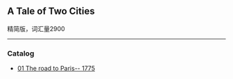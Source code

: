 ## A Tale of Two Cities

精简版，词汇量2900

---

### Catalog

- [01 The road to Paris-- 1775](./01_The-Road-to-Paris--1775.md)
